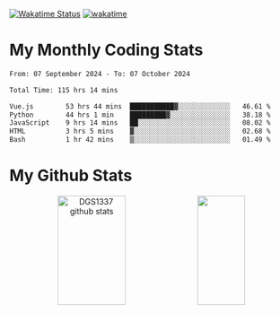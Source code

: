 [![Wakatime Status](https://github.com/noopurphalak/noopurphalak/workflows/wakatime-status-update/badge.svg)](https://github.com/noopurphalak/noopurphalak/actions/workflows/main.yml)
[![wakatime](https://wakatime.com/badge/user/80ace140-ef40-4fdd-b8ed-f3be3d2e1aea.svg)](https://wakatime.com/@80ace140-ef40-4fdd-b8ed-f3be3d2e1aea)

# My Monthly Coding Stats

<!--START_SECTION:waka-->

```txt
From: 07 September 2024 - To: 07 October 2024

Total Time: 115 hrs 14 mins

Vue.js        53 hrs 44 mins  ███████████▓░░░░░░░░░░░░░   46.61 %
Python        44 hrs 1 min    █████████▓░░░░░░░░░░░░░░░   38.18 %
JavaScript    9 hrs 14 mins   ██░░░░░░░░░░░░░░░░░░░░░░░   08.02 %
HTML          3 hrs 5 mins    ▓░░░░░░░░░░░░░░░░░░░░░░░░   02.68 %
Bash          1 hr 42 mins    ▒░░░░░░░░░░░░░░░░░░░░░░░░   01.49 %
```

<!--END_SECTION:waka-->

# My Github Stats
<div style="text-align: center;">
  <img width="49%" height="195px" src="https://github-readme-stats-sigma-five.vercel.app/api?username=noopurphalak&show_icons=true&count_private=true&hide_border=true&title_color=ecf2f8&icon_color=0d1117&text_color=FFFFFF&bg_color=0d1117" alt="DGS1337 github stats" />
  <img width="41%" height="195px" src="https://github-readme-stats-sigma-five.vercel.app/api/top-langs/?username=noopurphalak&layout=compact&hide_border=true&title_color=ecf2f8&text_color=FFFFFF&bg_color=0d1117" />
</div>
